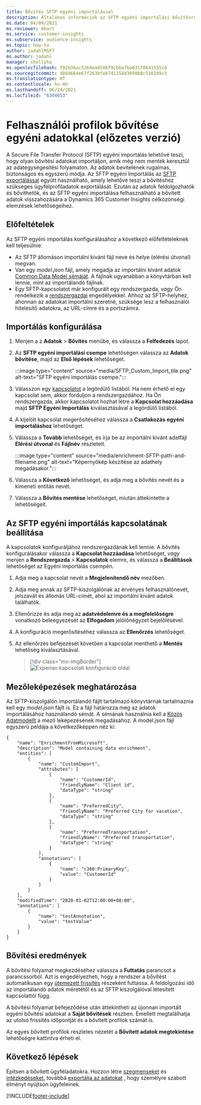 ```yaml
---
title: Bővítés SFTP egyéni importálással
description: Általános információk az SFTP egyéni importálási bővítésről.
ms.date: 04/09/2021
ms.reviewer: mhart
ms.service: customer-insights
ms.subservice: audience-insights
ms.topic: how-to
author: jodahlMSFT
ms.author: jodahl
manager: shellyha
ms.openlocfilehash: f92b36ac5364ea8586f9cbba7ba03178641555c0
ms.sourcegitcommit: d84d664e67f263bfeb741154d309088c5101b9c3
ms.translationtype: HT
ms.contentlocale: hu-HU
ms.lasthandoff: 06/24/2021
ms.locfileid: "6304653"
---
```

# <a name="enrich-customer-profiles-with-custom-data-preview"></a>Felhasználói profilok bővítése egyéni adatokkal (előzetes verzió)

A Secure File Transfer Protocol (SFTP) egyéni importálás lehetővé teszi, hogy olyan bővítési adatokat importáljon, amik még nem mentek keresztül az adategységesítési folyamaton. Az adatok bevitelének rugalmas, biztonságos és egyszerű módja. Az SFTP egyéni Importálás az [SFTP exportálással](export-sftp.md) együtt használható, amely lehetővé teszi a bővítéshez szükséges ügyfélprofiladatok exportálását. Ezután az adatok feldolgozhatók és bővíthetők, és az SFTP egyéni importálása felhasználható a bővített adatok visszahozására a Dynamics 365 Customer Insights célközönségi elemzések lehetőségeihez.

## <a name="prerequisites"></a>Előfeltételek

Az SFTP egyéni importálás konfigurálásához a következő előfeltételeknek kell teljesülnie:

- Az SFTP állomáson importálni kívánt fájl neve és helye (elérési útvonal) megvan.
- Van egy *model.json* fájl, amely megadja az importálni kívánt adatok [Common Data Model sémáját](/common-data-model/). A fájlnak ugyanabban a könyvtárban kell lennie, mint az importálandó fájlnak.
- Egy SFTP-kapcsolatot már konfigurált egy rendszergazda, *vagy* Ön rendelkezik a [rendszergazdai](permissions.md#administrator) engedélyekkel. Ahhoz az SFTP-helyhez, ahonnan az adatokat importálni szeretné, szüksége lesz a felhasználói hitelesítő adatokra, az URL-címre és a portszámra.


## <a name="configure-the-import"></a>Importálás konfigurálása

1. Menjen a z **Adatok** > **Bővítés** menübe, és válassza a **Felfedezés** lapot.

1. Az **SFTP egyéni importálási csempe** lehetőségen válassza az **Adatok bővítése**, majd az **Első lépések** lehetőséget.

   :::image type="content" source="media/SFTP_Custom_Import_tile.png" alt-text="SFTP egyéni importálás csempe.":::

1. Válasszon egy [kapcsolatot](connections.md) a legördülő listából. Ha nem érhető el egy kapcsolat sem, akkor forduljon a rendszergazdához. Ha Ön rendszergazda, akkor kapcsolatot hozhat létre a **Kapcsolat hozzáadása** majd **SFTP Egyéni Importálás** kiválasztásával a legördülő listából.

1. A kijelölt kapcsolat megerősítéséhez válassza a **Csatlakozás egyéni importáláshoz** lehetőséget.

1.  Válassza a **Tovább** lehetőséget, és írja be az importálni kívánt adatfájl **Elérési útvonal** és **Fájlnév** részleteit.

    :::image type="content" source="media/enrichment-SFTP-path-and-filename.png" alt-text="Képernyőkép készítése az adathely megadásakor.":::

1. Válassza a **Következő** lehetőséget, és adja meg a bővítés nevét és a kimeneti entitás nevét. 

1. Válassza a **Bővítés mentése** lehetőséget, miután áttekintette a lehetőségeit.

## <a name="configure-the-connection-for-sftp-custom-import"></a>Az SFTP egyéni importálás kapcsolatának beállítása 

A kapcsolatok konfiguráljához rendszergazdának kell lennie. A bővítés konfigurálásakor válassza a **Kapcsolat hozzáadása** lehetőséget, *vagy* menjen a **Rendszergazda** > **Kapcsolatok** elemre, és válassza a **Beállítások** lehetőséget az Egyéni importálás csempén.

1. Adja meg a kapcsolat nevét a **Megjelenítendő név** mezőben.

1. Adja meg annak az SFTP-kiszolgálónak az érvényes felhasználónevét, jelszavát és állomás URL-címét, ahol az importálni kívánt adatok találhatók.

1. Ellenőrizze és adja meg az **adatvédelemre és a megfelelőségre** vonatkozó beleegyezését az **Elfogadom** jelölőnégyzet bejelölésével.

1. A konfiguráció megerősítéséhez válassza az **Ellenőrzés** lehetőséget.

1. Az ellenőrzés befejezését követően a kapcsolat menthető a **Mentés** lehetőség kiválasztásával.

   > [!div class="mx-imgBorder"]
   > ![Experian kapcsolati konfiguráció oldal](media/enrichment-SFTP-connection.png "Experian kapcsolati konfiguráció oldal")


## <a name="defining-field-mappings"></a>Mezőleképezések meghatározása 

Az SFTP-kiszolgálón importálandó fájlt tartalmazó könyvtárnak tartalmaznia kell egy *model.json* fájlt is. Ez a fájl határozza meg az adatok importálásához használandó sémát. A sémának használnia kell a [Közös Adatmodellt](/common-data-model/) a mező leképezésének megadásához. A model.json fájl egyszerű példája a következőképpen néz ki:

```
{
    "name": "EnrichmentFromMicrosoft",
    "description": "Model containing data enrichment",
    "entities": [
        {
            "name": "CustomImport",
            "attributes": [
                {
                    "name": "CustomerId",
                    "friendlyName": "Client id",
                    "dataType": "string"
                },
                {
                    "name": "PreferredCity",
                    "friendlyName": "Preferred City for vacation",
                    "dataType": "string"
                },
                {
                    "name": "PreferredTransportation",
                    "friendlyName": "Preferred transportation",
                    "dataType": "string"
                }
            ],
            "annotations": [
                {
                    "name": "c360:PrimaryKey",
                    "value": "CustomerId"
                }
            ]
        }
    ],
    "modifiedTime": "2020-01-02T12:00:00+08:00",
    "annotations": [
        {
            "name": "testAnnotation",
            "value": "testValue"
        }
    ]
}
```

## <a name="enrichment-results"></a>Bővítési eredmények

A bővítési folyamat megkezdéséhez válassza a **Futtatás** parancsot a parancssorból. Azt is engedélyezheti, hogy a rendszer a bővítést automatikusan egy [ütemezett frissítés](system.md#schedule-tab) részeként futtassa. A feldolgozási idő az importálandó adatok méretétől és az SFTP kiszolgálóval létesített kapcsolattól függ.

A bővítési folyamat befejeződése után áttekintheti az újonnan importált egyéni bővítési adatokat a **Saját bővítések** részben. Emellett megtalálhatja az utolsó frissítés időpontját és a bővített profilok számát is.

Az egyes bővített profilok részletes nézetét a **Bővített adatok megtekintése** lehetőségre kattintva érheti el.

## <a name="next-steps"></a>Következő lépések

Építsen a bővített ügyféladatokra. Hozzon létre [szegmenseket](segments.md) és [intézkedéseket](measures.md), továbbá [exportálja az adatokat](export-destinations.md) , hogy személyre szabott élményt nyújtson ügyfeleinek.

[!INCLUDE[footer-include](../includes/footer-banner.md)]
